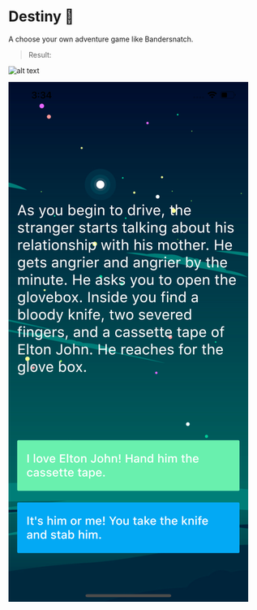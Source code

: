 # Destiny 🤔

A choose your own adventure game like Bandersnatch.

> Result:

![alt text](https://github.com/deliciafernandes/Dels-app-directory/blob/master/destiny/images/home.png=100x20)

![alt text](https://github.com/deliciafernandes/Dels-app-directory/blob/master/destiny/images/result.png)